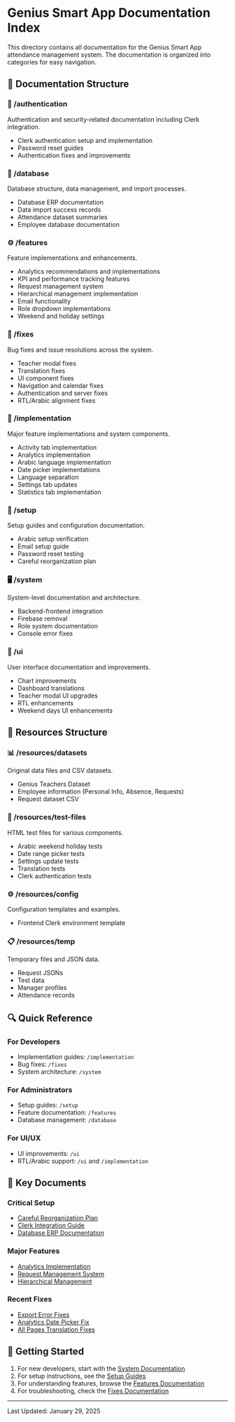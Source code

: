 # Genius Smart App Documentation Index

This directory contains all documentation for the Genius Smart App attendance management system. The documentation is organized into categories for easy navigation.

## 📁 Documentation Structure

### 🔧 /authentication
Authentication and security-related documentation including Clerk integration.
- Clerk authentication setup and implementation
- Password reset guides
- Authentication fixes and improvements

### 💾 /database
Database structure, data management, and import processes.
- Database ERP documentation
- Data import success records
- Attendance dataset summaries
- Employee database documentation

### ⚙️ /features
Feature implementations and enhancements.
- Analytics recommendations and implementations
- KPI and performance tracking features
- Request management system
- Hierarchical management implementation
- Email functionality
- Role dropdown implementations
- Weekend and holiday settings

### 🐛 /fixes
Bug fixes and issue resolutions across the system.
- Teacher modal fixes
- Translation fixes
- UI component fixes
- Navigation and calendar fixes
- Authentication and server fixes
- RTL/Arabic alignment fixes

### 🚀 /implementation
Major feature implementations and system components.
- Activity tab implementation
- Analytics implementation
- Arabic language implementation
- Date picker implementations
- Language separation
- Settings tab updates
- Statistics tab implementation

### 🎨 /setup
Setup guides and configuration documentation.
- Arabic setup verification
- Email setup guide
- Password reset testing
- Careful reorganization plan

### 🖥️ /system
System-level documentation and architecture.
- Backend-frontend integration
- Firebase removal
- Role system documentation
- Console error fixes

### 🎯 /ui
User interface documentation and improvements.
- Chart improvements
- Dashboard translations
- Teacher modal UI upgrades
- RTL enhancements
- Weekend days UI enhancements

## 📁 Resources Structure

### 📊 /resources/datasets
Original data files and CSV datasets.
- Genius Teachers Dataset
- Employee information (Personal Info, Absence, Requests)
- Request dataset CSV

### 🧪 /resources/test-files
HTML test files for various components.
- Arabic weekend holiday tests
- Date range picker tests
- Settings update tests
- Translation tests
- Clerk authentication tests

### ⚙️ /resources/config
Configuration templates and examples.
- Frontend Clerk environment template

### 📋 /resources/temp
Temporary files and JSON data.
- Request JSONs
- Test data
- Manager profiles
- Attendance records

## 🔍 Quick Reference

### For Developers
- Implementation guides: `/implementation`
- Bug fixes: `/fixes`
- System architecture: `/system`

### For Administrators
- Setup guides: `/setup`
- Feature documentation: `/features`
- Database management: `/database`

### For UI/UX
- UI improvements: `/ui`
- RTL/Arabic support: `/ui` and `/implementation`

## 📝 Key Documents

### Critical Setup
- [Careful Reorganization Plan](setup/CAREFUL_REORGANIZATION_PLAN.md)
- [Clerk Integration Guide](authentication/CLERK_INTEGRATION_GUIDE.md)
- [Database ERP Documentation](database/DATABASE_ERP_DOCUMENTATION.md)

### Major Features
- [Analytics Implementation](implementation/ANALYTICS_IMPLEMENTATION_COMPLETE.md)
- [Request Management System](features/REQUEST_MANAGEMENT_COMPLETE.md)
- [Hierarchical Management](features/HIERARCHICAL_MANAGEMENT_IMPLEMENTATION.md)

### Recent Fixes
- [Export Error Fixes](fixes/EXPORT_ERROR_FIXES.md)
- [Analytics Date Picker Fix](fixes/ANALYTICS_DATE_PICKER_FIX.md)
- [All Pages Translation Fixes](fixes/ALL_PAGES_TRANSLATION_FIXES.md)

## 🚀 Getting Started

1. For new developers, start with the [System Documentation](system/)
2. For setup instructions, see the [Setup Guides](setup/)
3. For understanding features, browse the [Features Documentation](features/)
4. For troubleshooting, check the [Fixes Documentation](fixes/)

---

Last Updated: January 29, 2025